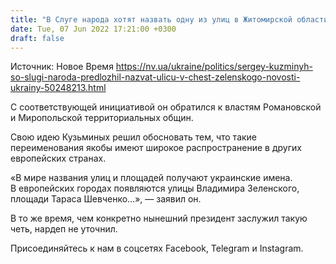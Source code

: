 ```yaml
---
title: "В Слуге народа хотят назвать одну из улиц в Житомирской области в честь Зеленского"
date: Tue, 07 Jun 2022 17:21:00 +0300
draft: false
---
```

Источник: Новое Время https://nv.ua/ukraine/politics/sergey-kuzminyh-so-slugi-naroda-predlozhil-nazvat-ulicu-v-chest-zelenskogo-novosti-ukrainy-50248213.html


С соответствующей инициативой он обратился к властям Романовской и Миропольской территориальных общин.

Свою идею Кузьминых решил обосновать тем, что такие переименования якобы имеют широкое распространение в других европейских странах.

«В мире названия улиц и площадей получают украинские имена. В европейских городах появляются улицы Владимира Зеленского, площади Тараса Шевченко…», — заявил он.

В то же время, чем конкретно нынешний президент заслужил такую четь, нардеп не уточнил.

Присоединяйтесь к нам в соцсетях Facebook, Telegram и Instagram.
